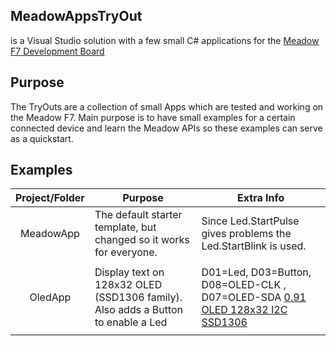 
## MeadowAppsTryOut 
is a Visual Studio solution with a few small C# applications for the [Meadow F7 Development Board ](https://www.wildernesslabs.co/Meadow)

## Purpose 
The TryOuts are a collection of small Apps which are tested and working on the Meadow F7.
Main purpose is to have small examples for a certain connected device and learn the Meadow APIs so these examples can serve as a quickstart.


## Examples

| Project/Folder        | Purpose           | Extra Info        |
|:---------------:| --------------------- | -------------- |
| MeadowApp | The default starter template, but changed so it works for everyone. | Since Led.StartPulse gives problems the Led.StartBlink is used.  |
|  | |  |
| OledApp | Display text on 128x32 OLED (SSD1306 family). Also adds a Button to enable a Led  | D01=Led, D03=Button, D08=OLED-CLK , D07=OLED-SDA  [0.91 OLED 128x32 I2C SSD1306 ](https://www.aliexpress.com/item/32672229793.html?spm=a2g0s.9042311.0.0.27424c4deGstP2) |
|  | |  |



